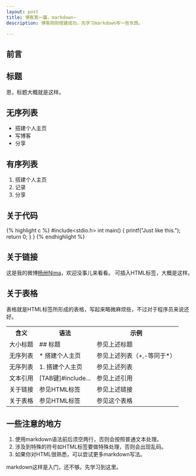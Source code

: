 ```yaml
---
layout: post
title: 博客第一篇，markdown~
description: 博客刚刚搭建成功，先学习markdown写一些东西。

---
```

## 前言




## 标题

恩，标题大概就是这样。

## 无序列表

* 搭建个人主页
* 写博客
* 分享

## 有序列表

1. 搭建个人主页
2. 记录
3. 分享

## 关于代码
{% highlight c %}
	#include<stdio.h>
	    int main()
		{
			printf("Just like this.");
			return 0;
		}
	}
{% endhighlight %}

## 关于链接

这是我的微博<a href="http://weibo.com/yycsxz">杨卅Nima</a>，欢迎没事儿来看看。
可插入HTML标签，大概是这样。

## 关于表格
表格就是HTML标签所形成的表格，写起来略微麻烦些，不过对于程序员来说还好。
<table>
<tr><th>含义</th><th>语法</th><th>示例</th></tr>
<tr><td>大小标题</td><td>## 标题</td><td>参见上述标题</td></tr>
<tr><td>无序列表</td><td>* 搭建个人主页</td><td>参见上述列表（+,-等同于*）</td></tr>
<tr><td>无序列表</td><td>1. 搭建个人主页</td><td>参见上述列表</td></tr>
<tr><td>文本引用</td><td>[TAB键]#include...</td><td>参见上述引用</td></tr>
<tr><td>关于链接</td><td>参见HTML标签</td><td>参见上述链接</td></tr>
<tr><td>关于表格</td><td>参见HTML标签</td><td>参见这个表格</td></tr>
</table>

## 一些注意的地方

1. 使用markdown语法前后须空两行，否则会按照普通文本处理。
2. 涉及到特殊的符号如HTML标签要做特殊处理，否则会出现乱码。
3. 如果你对HTML很熟悉，可以尝试更多markdown写法。

markdown这样是入门，还不够。先学习到这里。


